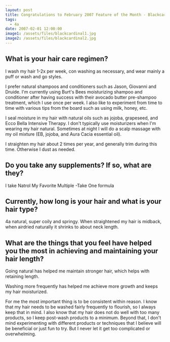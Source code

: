 ```yaml
---
layout: post
title: Congratulations to February 2007 Feature of the Month - Blackcardinal
tags:
  - 4a
date: 2007-02-01 12:00:00
image1: /assets/files/blackcardinal1.jpg
image2: /assets/files/blackcardinal2.jpg
---
```

## What is your hair care regimen?

I wash my hair 1-2x per week, con washing as necessary, and wear mainly a puff or wash and go styles.

I prefer natural shampoos and conditioners such as Jason, Giovanni and Druide. I'm currently using Burt's Bees moisturizing shampoo and conditioner after having success with their avocado butter pre-shampoo treatment, which I use once per week. I also like to experiment from time to time with various tips from the board such as using milk, honey, etc.

I seal moisture in my hair with natural oils such as jojoba, grapeseed, and Ecco Bella Intensive Therapy. I don't typically use moisturizers when I'm wearing my hair natural. Sometimes at night I will do a scalp massage with my oil mixture (EB, jojoba, and Aura Cacia essential oil).

I straighten my hair about 2 times per year, and generally trim during this time. Otherwise I dust as needed.

## Do you take any supplements? If so, what are they?

I take Natrol My Favorite Multiple -Take One formula

## Currently, how long is your hair and what is your hair type?

4a natural, super coily and springy. When straightened my hair is midback, when airdried naturally it shrinks to about neck length.

## What are the things that you feel have helped you the most in achieving and maintaining your hair length?

Going natural has helped me maintain stronger hair, which helps with retaining length.

Washing more frequently has helped me achieve more growth and keeps my hair moisturized.

For me the most important thing is to be consistent within reason. I know that my hair needs to be washed fairly frequently to flourish, so I always keep that in mind. I also know that my hair does not do well with too many products, so I keep post-wash products to a minimum. Beyond that, I don't mind experimenting with different products or techniques that I believe will be beneficial or just fun to try. But I never let it get too complicated or overwhelming.
